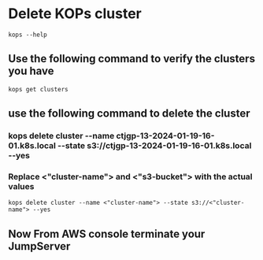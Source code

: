 # Delete KOPs cluster
```
kops --help
```
## Use the following command to verify the clusters you have
```
kops get clusters
```
## use the following command to delete the cluster
### kops delete cluster --name ctjgp-13-2024-01-19-16-01.k8s.local --state s3://ctjgp-13-2024-01-19-16-01.k8s.local --yes
### Replace <"cluster-name"> and <"s3-bucket"> with the actual values
```
kops delete cluster --name <"cluster-name"> --state s3://<"cluster-name"> --yes
```
## Now From AWS console terminate your JumpServer
